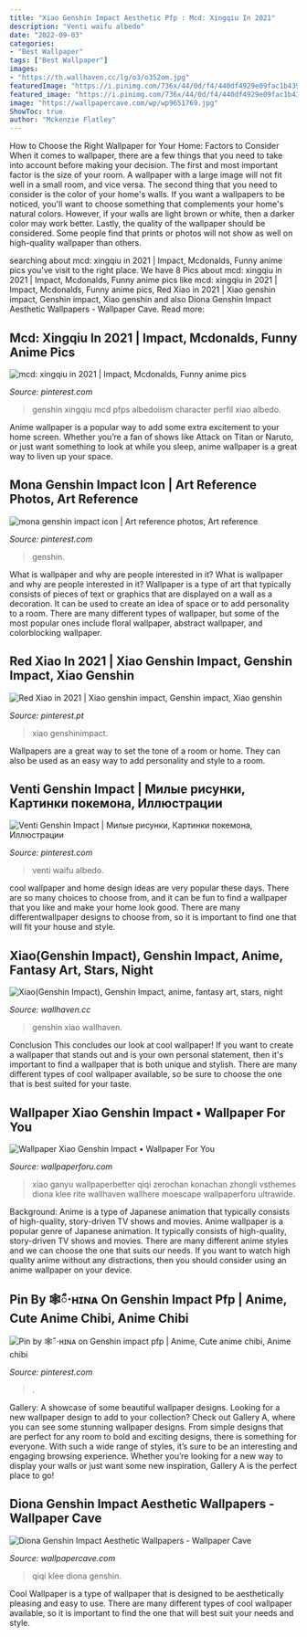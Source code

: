 ```yaml
---
title: "Xiao Genshin Impact Aesthetic Pfp : Mcd: Xingqiu In 2021"
description: "Venti waifu albedo"
date: "2022-09-03"
categories:
- "Best Wallpaper"
tags: ["Best Wallpaper"]
images:
- "https://th.wallhaven.cc/lg/o3/o352om.jpg"
featuredImage: "https://i.pinimg.com/736x/44/0d/f4/440df4929e09fac1b4391fc46ae9330f.jpg"
featured_image: "https://i.pinimg.com/736x/44/0d/f4/440df4929e09fac1b4391fc46ae9330f.jpg"
image: "https://wallpapercave.com/wp/wp9651769.jpg"
ShowToc: true
author: "Mckenzie Flatley"
---
```



How to Choose the Right Wallpaper for Your Home: Factors to Consider
When it comes to wallpaper, there are a few things that you need to take into account before making your decision. The first and most important factor is the size of your room. A wallpaper with a large image will not fit well in a small room, and vice versa. 
The second thing that you need to consider is the color of your home's walls. If you want a wallpapers to be noticed, you'll want to choose something that complements your home's natural colors. However, if your walls are light brown or white, then a darker color may work better. 
Lastly, the quality of the wallpaper should be considered. Some people find that prints or photos will not show as well on high-quality wallpaper than others.

	

		
searching about mcd: xingqiu in 2021 | Impact, Mcdonalds, Funny anime pics you've visit to the right place. We have 8 Pics about mcd: xingqiu in 2021 | Impact, Mcdonalds, Funny anime pics like mcd: xingqiu in 2021 | Impact, Mcdonalds, Funny anime pics, Red Xiao in 2021 | Xiao genshin impact, Genshin impact, Xiao genshin and also Diona Genshin Impact Aesthetic Wallpapers - Wallpaper Cave. Read more:
		
    
## Mcd: Xingqiu In 2021 | Impact, Mcdonalds, Funny Anime Pics

<img loading=lazy src="https://i.pinimg.com/736x/44/0d/f4/440df4929e09fac1b4391fc46ae9330f.jpg" onerror="this.onerror=null;this.src='https://tse4.mm.bing.net/th?id=OIP._Xs5UlPTI0mLNnVVdTRb0wHaHU&amp;pid=15.1';" alt="mcd: xingqiu in 2021 | Impact, Mcdonalds, Funny anime pics">

_Source: pinterest.com_

>genshin xingqiu mcd pfps albedoiism character perfil xiao albedo. 

	

Anime wallpaper is a popular way to add some extra excitement to your home screen. Whether you’re a fan of shows like Attack on Titan or Naruto, or just want something to look at while you sleep, anime wallpaper is a great way to liven up your space.

    
## Mona Genshin Impact Icon | Art Reference Photos, Art Reference

<img loading=lazy src="https://i.pinimg.com/736x/97/ba/88/97ba888b627585dc013744393f9edc0c.jpg" onerror="this.onerror=null;this.src='https://tse4.mm.bing.net/th?id=OIP.mVFPXt9rQ3Kt9InM2nHCXQHaHU&amp;pid=15.1';" alt="mona genshin impact icon | Art reference photos, Art reference">

_Source: pinterest.com_

>genshin. 

	

What is wallpaper and why are people interested in it?
What is wallpaper and why are people interested in it?
Wallpaper is a type of art that typically consists of pieces of text or graphics that are displayed on a wall as a decoration. It can be used to create an idea of space or to add personality to a room. There are many different types of wallpaper, but some of the most popular ones include floral wallpaper, abstract wallpaper, and colorblocking wallpaper.

    
## Red Xiao In 2021 | Xiao Genshin Impact, Genshin Impact, Xiao Genshin

<img loading=lazy src="https://i.pinimg.com/736x/6a/93/cb/6a93cb0501af57deceff24b07c6e031e.jpg" onerror="this.onerror=null;this.src='https://tse3.mm.bing.net/th?id=OIP.1CCXXqnQAM6dPYdk3TE7zgHaKM&amp;pid=15.1';" alt="Red Xiao in 2021 | Xiao genshin impact, Genshin impact, Xiao genshin">

_Source: pinterest.pt_

>xiao genshinimpact. 

	

Wallpapers are a great way to set the tone of a room or home. They can also be used as an easy way to add personality and style to a room.

    
## Venti Genshin Impact | Милые рисунки, Картинки покемона, Иллюстрации

<img loading=lazy src="https://i.pinimg.com/736x/62/c7/c2/62c7c2d8b35ef224529465b99ec6f09e.jpg" onerror="this.onerror=null;this.src='https://tse3.mm.bing.net/th?id=OIP.Xvk9k5Rf0OPO7G31r6XW4AHaHa&amp;pid=15.1';" alt="Venti Genshin Impact | Милые рисунки, Картинки покемона, Иллюстрации">

_Source: pinterest.com_

>venti waifu albedo. 

	

cool wallpaper and home design ideas are very popular these days. There are so many choices to choose from, and it can be fun to find a wallpaper that you like and make your home look good. There are many differentwallpaper designs to choose from, so it is important to find one that will fit your house and style.

    
## Xiao(Genshin Impact), Genshin Impact, Anime, Fantasy Art, Stars, Night

<img loading=lazy src="https://th.wallhaven.cc/lg/o3/o352om.jpg" onerror="this.onerror=null;this.src='https://tse3.mm.bing.net/th?id=OIP.8wgf2n5qu5fb_l0_lwu1HgAAAA&amp;pid=15.1';" alt="Xiao(Genshin Impact), Genshin Impact, anime, fantasy art, stars, night">

_Source: wallhaven.cc_

>genshin xiao wallhaven. 

	

Conclusion
This concludes our look at cool wallpaper! If you want to create a wallpaper that stands out and is your own personal statement, then it's important to find a wallpaper that is both unique and stylish. There are many different types of cool wallpaper available, so be sure to choose the one that is best suited for your taste.

    
## Wallpaper Xiao Genshin Impact • Wallpaper For You

<img loading=lazy src="https://wallpaperforu.com/wp-content/uploads/2021/07/Wallpaper-XiaoGenshin-Impact-2500x1406px-1080p-Free-Do51-2048x1152.jpg" onerror="this.onerror=null;this.src='https://tse2.mm.bing.net/th?id=OIP.yTV8DaI5nLbzzG61mUbQyAHaEK&amp;pid=15.1';" alt="Wallpaper Xiao Genshin Impact • Wallpaper For You">

_Source: wallpaperforu.com_

>xiao ganyu wallpaperbetter qiqi zerochan konachan zhongli vsthemes diona klee rite wallhaven wallhere moescape wallpaperforu ultrawide. 

	

Background: Anime is a type of Japanese animation that typically consists of high-quality, story-driven TV shows and movies.
Anime wallpaper is a popular genre of Japanese animation. It typically consists of high-quality, story-driven TV shows and movies. There are many different anime styles and we can choose the one that suits our needs. If you want to watch high quality anime without any distractions, then you should consider using an anime wallpaper on your device.

    
## Pin By 🕸ᰰ࠰ʜɪɴᴀ On Genshin Impact Pfp | Anime, Cute Anime Chibi, Anime Chibi

<img loading=lazy src="https://i.pinimg.com/736x/97/67/f3/9767f325e626a6a0bbc4e1cb176bd9aa.jpg" onerror="this.onerror=null;this.src='https://tse3.mm.bing.net/th?id=OIP.EbE7mWElnklcZVgFtcwSJgAAAA&amp;pid=15.1';" alt="Pin by 🕸ᰰ࠰ʜɪɴᴀ on Genshin impact pfp | Anime, Cute anime chibi, Anime chibi">

_Source: pinterest.com_

>. 

	

Gallery: A showcase of some beautiful wallpaper designs.
Looking for a new wallpaper design to add to your collection? Check out Gallery A, where you can see some stunning wallpaper designs. From simple designs that are perfect for any room to bold and exciting designs, there is something for everyone. With such a wide range of styles, it’s sure to be an interesting and engaging browsing experience. Whether you’re looking for a new way to display your walls or just want some new inspiration, Gallery A is the perfect place to go!





	
	
    
## Diona Genshin Impact Aesthetic Wallpapers - Wallpaper Cave

<img loading=lazy src="https://wallpapercave.com/wp/wp9651769.jpg" onerror="this.onerror=null;this.src='https://tse4.mm.bing.net/th?id=OIP.pzw1taKntNK4XSvVCTmVpgHaQD&amp;pid=15.1';" alt="Diona Genshin Impact Aesthetic Wallpapers - Wallpaper Cave">

_Source: wallpapercave.com_

>qiqi klee diona genshin. 

	

Cool Wallpaper is a type of wallpaper that is designed to be aesthetically pleasing and easy to use. There are many different types of cool wallpaper available, so it is important to find the one that will best suit your needs and style.

